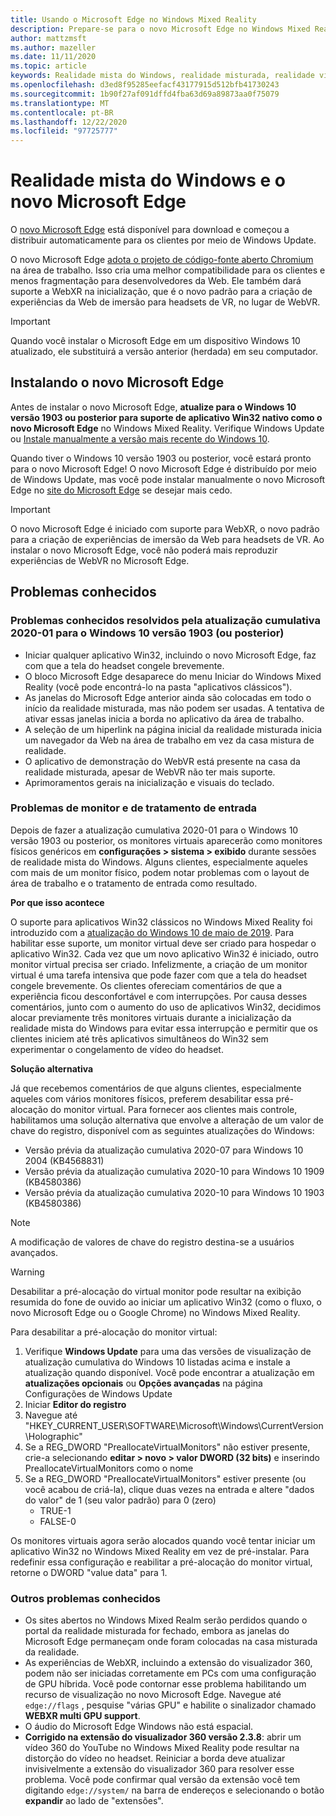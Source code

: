 ```yaml
---
title: Usando o Microsoft Edge no Windows Mixed Reality
description: Prepare-se para o novo Microsoft Edge no Windows Mixed Reality. Inclui alterações esperadas, atualizações a serem verificadas e problemas conhecidos.
author: mattzmsft
ms.author: mazeller
ms.date: 11/11/2020
ms.topic: article
keywords: Realidade mista do Windows, realidade misturada, realidade virtual, VR, MR, página inicial, navegar, contornar, aplicativos, jogos, Microsoft Edge, Chromium, Edge, 360, 360 vídeo, 360 Viewer
ms.openlocfilehash: d3ed8f95285eefacf43177915d512bfb41730243
ms.sourcegitcommit: 1b90f27af091dffd4fba63d69a89873aa0f75079
ms.translationtype: MT
ms.contentlocale: pt-BR
ms.lasthandoff: 12/22/2020
ms.locfileid: "97725777"
---
```

# <a name="windows-mixed-reality-and-the-new-microsoft-edge"></a>Realidade mista do Windows e o novo Microsoft Edge

O [novo Microsoft Edge](https://www.microsoft.com/edge) está disponível para download e começou a distribuir automaticamente para os clientes por meio de Windows Update. 

O novo Microsoft Edge [adota o projeto de código-fonte aberto Chromium](https://blogs.windows.com/windowsexperience/2018/12/06/microsoft-edge-making-the-web-better-through-more-open-source-collaboration/) na área de trabalho. Isso cria uma melhor compatibilidade para os clientes e menos fragmentação para desenvolvedores da Web. Ele também dará suporte a WebXR na inicialização, que é o novo padrão para a criação de experiências da Web de imersão para headsets de VR, no lugar de WebVR.

>[!IMPORTANT]
>Quando você instalar o Microsoft Edge em um dispositivo Windows 10 atualizado, ele substituirá a versão anterior (herdada) em seu computador.

## <a name="installing-the-new-microsoft-edge"></a>Instalando o novo Microsoft Edge 

Antes de instalar o novo Microsoft Edge, **atualize para o Windows 10 versão 1903 ou posterior para suporte de aplicativo Win32 nativo como o novo Microsoft Edge** no Windows Mixed Reality. Verifique Windows Update ou [Instale manualmente a versão mais recente do Windows 10](https://www.microsoft.com/software-download/windows10).

Quando tiver o Windows 10 versão 1903 ou posterior, você estará pronto para o novo Microsoft Edge! O novo Microsoft Edge é distribuído por meio de Windows Update, mas você pode instalar manualmente o novo Microsoft Edge no [site do Microsoft Edge](https://www.microsoft.com/edge) se desejar mais cedo.

>[!IMPORTANT]
>O novo Microsoft Edge é iniciado com suporte para WebXR, o novo padrão para a criação de experiências de imersão da Web para headsets de VR. Ao instalar o novo Microsoft Edge, você não poderá mais reproduzir experiências de WebVR no Microsoft Edge. 

## <a name="known-issues"></a>Problemas conhecidos

### <a name="known-issues-resolved-by-the-2020-01-cumulative-update-for-windows-10-version-1903-or-later"></a>Problemas conhecidos resolvidos pela atualização cumulativa 2020-01 para o Windows 10 versão 1903 (ou posterior)

- Iniciar qualquer aplicativo Win32, incluindo o novo Microsoft Edge, faz com que a tela do headset congele brevemente.
- O bloco Microsoft Edge desaparece do menu Iniciar do Windows Mixed Reality (você pode encontrá-lo na pasta "aplicativos clássicos").
- As janelas do Microsoft Edge anterior ainda são colocadas em todo o início da realidade misturada, mas não podem ser usadas. A tentativa de ativar essas janelas inicia a borda no aplicativo da área de trabalho.
- A seleção de um hiperlink na página inicial da realidade misturada inicia um navegador da Web na área de trabalho em vez da casa mistura de realidade.
- O aplicativo de demonstração do WebVR está presente na casa da realidade misturada, apesar de WebVR não ter mais suporte.
- Aprimoramentos gerais na inicialização e visuais do teclado.

### <a name="monitor-and-input-handling-issues"></a>Problemas de monitor e de tratamento de entrada

Depois de fazer a atualização cumulativa 2020-01 para o Windows 10 versão 1903 ou posterior, os monitores virtuais aparecerão como monitores físicos genéricos em **configurações > sistema > exibido** durante sessões de realidade mista do Windows. Alguns clientes, especialmente aqueles com mais de um monitor físico, podem notar problemas com o layout de área de trabalho e o tratamento de entrada como resultado.

**Por que isso acontece**

O suporte para aplicativos Win32 clássicos no Windows Mixed Reality foi introduzido com a [atualização do Windows 10 de maio de 2019](https://docs.microsoft.com/windows/mixed-reality/release-notes-may-2019). Para habilitar esse suporte, um monitor virtual deve ser criado para hospedar o aplicativo Win32. Cada vez que um novo aplicativo Win32 é iniciado, outro monitor virtual precisa ser criado. Infelizmente, a criação de um monitor virtual é uma tarefa intensiva que pode fazer com que a tela do headset congele brevemente. Os clientes ofereciam comentários de que a experiência ficou desconfortável e com interrupções. Por causa desses comentários, junto com o aumento do uso de aplicativos Win32, decidimos alocar previamente três monitores virtuais durante a inicialização da realidade mista do Windows para evitar essa interrupção e permitir que os clientes iniciem até três aplicativos simultâneos do Win32 sem experimentar o congelamento de vídeo do headset.

**Solução alternativa**

Já que recebemos comentários de que alguns clientes, especialmente aqueles com vários monitores físicos, preferem desabilitar essa pré-alocação do monitor virtual. Para fornecer aos clientes mais controle, habilitamos uma solução alternativa que envolve a alteração de um valor de chave do registro, disponível com as seguintes atualizações do Windows:

- Versão prévia da atualização cumulativa 2020-07 para Windows 10 2004 (KB4568831)
- Versão prévia da atualização cumulativa 2020-10 para Windows 10 1909 (KB4580386)
- Versão prévia da atualização cumulativa 2020-10 para Windows 10 1903 (KB4580386)

>[!NOTE]
>A modificação de valores de chave do registro destina-se a usuários avançados.

>[!WARNING]
>Desabilitar a pré-alocação do virtual monitor pode resultar na exibição resumida do fone de ouvido ao iniciar um aplicativo Win32 (como o fluxo, o novo Microsoft Edge ou o Google Chrome) no Windows Mixed Reality.

Para desabilitar a pré-alocação do monitor virtual:
1. Verifique **Windows Update** para uma das versões de visualização de atualização cumulativa do Windows 10 listadas acima e instale a atualização quando disponível. Você pode encontrar a atualização em **atualizações opcionais** ou **Opções avançadas** na página Configurações de Windows Update
2. Iniciar **Editor do registro**
3. Navegue até "HKEY_CURRENT_USER\SOFTWARE\Microsoft\Windows\CurrentVersion\Holographic\"
4. Se a REG_DWORD "PreallocateVirtualMonitors" não estiver presente, crie-a selecionando **editar > novo > valor DWORD (32 bits)** e inserindo PreallocateVirtualMonitors como o nome
5. Se a REG_DWORD "PreallocateVirtualMonitors" estiver presente (ou você acabou de criá-la), clique duas vezes na entrada e altere "dados do valor" de 1 (seu valor padrão) para 0 (zero)
    * TRUE-1
    * FALSE-0

Os monitores virtuais agora serão alocados quando você tentar iniciar um aplicativo Win32 no Windows Mixed Reality em vez de pré-instalar. Para redefinir essa configuração e reabilitar a pré-alocação do monitor virtual, retorne o DWORD "value data" para 1.

### <a name="other-known-issues"></a>Outros problemas conhecidos

-   Os sites abertos no Windows Mixed Realm serão perdidos quando o portal da realidade misturada for fechado, embora as janelas do Microsoft Edge permaneçam onde foram colocadas na casa misturada da realidade.
- As experiências de WebXR, incluindo a extensão do visualizador 360, podem não ser iniciadas corretamente em PCs com uma configuração de GPU híbrida. Você pode contornar esse problema habilitando um recurso de visualização no novo Microsoft Edge. Navegue até `edge://flags` , pesquise "várias GPU" e habilite o sinalizador chamado **WEBXR multi GPU support**.
-   O áudio do Microsoft Edge Windows não está espacial.
-   **Corrigido na extensão do visualizador 360 versão 2.3.8**: abrir um vídeo 360 do YouTube no Windows Mixed Reality pode resultar na distorção do vídeo no headset. Reiniciar a borda deve atualizar invisivelmente a extensão do visualizador 360 para resolver esse problema. Você pode confirmar qual versão da extensão você tem digitando `edge://system/` na barra de endereços e selecionando o botão **expandir** ao lado de "extensões".
